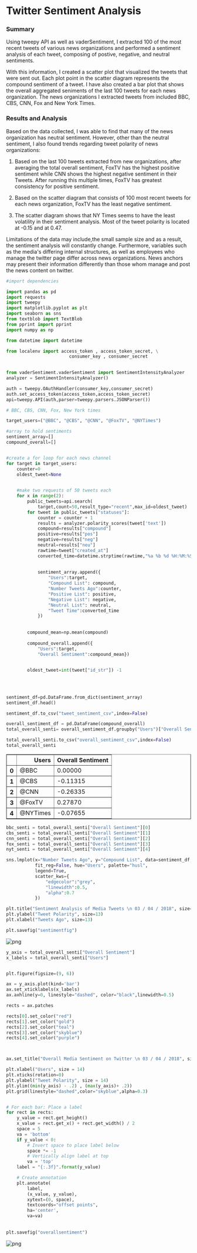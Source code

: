 
# Twitter Sentiment Analysis

### Summary

Using tweepy API as well as vaderSentiment, I extracted 100 of the most recent tweets of various news organizations and performed a sentiment analysis of each tweet, composing of postive, negative, and neutral sentiments. 

With this information, I created a scatter plot that visualized the tweets that were sent out. Each plot point in the scatter diagram represents the compound sentiment of a tweet. I have also created a bar plot that shows the overall aggregated seniments of the last 100 tweets for each news organization. The news organizations I extracted tweets from included BBC, CBS, CNN, Fox and New York Times.



### Results and Analysis

Based on the data collected, I was able to find that many of the news organization has neutral sentiment. However, other than the neutral sentiment, I also found trends regarding tweet polarity of news organizations:

1. Based on the last 100 tweets extracted from new organizations, after averaging the total overall sentiment, FoxTV has the highest positive sentiment while CNN shows the highest negative sentiment in their Tweets. After running this multiple times, FoxTV has greatest consistency for positive sentiment.

2. Based on the scatter diagram that consists of 100 most recent tweets for each news organization, FoxTV has the least negative sentiment. 

3. The scatter diagram shows that NY Times seems to have the least volatility in their sentiment analysis. Most of the tweet polarity is located at -0.15 and at 0.47. 


Limitations of the data may include,the small sample size and as a result, the sentiment analysis will constantly change. Furthermore, variables such as the media's differing internal structures, as well as employees who manage the twitter page differ across news organizations. News anchors may present their information differently than those whom manage and post the news content on twitter. 


```python
#import dependencies

import pandas as pd
import requests
import tweepy
import matplotlib.pyplot as plt
import seaborn as sns
from textblob import TextBlob
from pprint import pprint
import numpy as np

from datetime import datetime

from localenv import access_token , access_token_secret, \
                        consumer_key , consumer_secret
    

from vaderSentiment.vaderSentiment import SentimentIntensityAnalyzer
analyzer = SentimentIntensityAnalyzer()
```


```python
auth = tweepy.OAuthHandler(consumer_key,consumer_secret)
auth.set_access_token(access_token,access_token_secret)
api=tweepy.API(auth,parser=tweepy.parsers.JSONParser())
```


```python
# BBC, CBS, CNN, Fox, New York times

target_users=("@BBC", "@CBS", "@CNN", "@FoxTV", "@NYTimes")

#array to hold sentiments
sentiment_array=[]
compound_overall=[]


#create a for loop for each news channel
for target in target_users:
    counter=0
    oldest_tweet=None

    
    #make two requests of 50 tweets each
    for x in range(2):
        public_tweets=api.search(
            target,count=50,result_type="recent",max_id=oldest_tweet)    
        for tweet in public_tweets["statuses"]:
            counter = counter + 1
            results = analyzer.polarity_scores(tweet['text'])
            compound=results["compound"]
            positive=results["pos"]
            negative=results["neg"]
            neutral=results["neu"]
            rawtime=tweet["created_at"]
            converted_time=datetime.strptime(rawtime,"%a %b %d %H:%M:%S %z %Y")
            
            
            sentiment_array.append({
                "Users":target,
                "Compound List": compound,
                "Number Tweets Ago":counter,
                "Positive List": positive,
                "Negative List": negative,
                "Neutral List": neutral,
                "Tweet Time":converted_time
            })
            
            
        compound_mean=np.mean(compound)
            
        compound_overall.append({
            "Users":target,
            "Overall Sentiment":compound_mean})
        

        oldest_tweet=int(tweet["id_str"]) -1
     
    
    
```


```python
sentiment_df=pd.DataFrame.from_dict(sentiment_array)
sentiment_df.head()

sentiment_df.to_csv("tweet_sentiment_csv",index=False)
```


```python
overall_sentiment_df = pd.DataFrame(compound_overall)
total_overall_senti= overall_sentiment_df.groupby("Users")["Overall Sentiment"].mean().reset_index()

total_overall_senti.to_csv("overall_sentiment_csv",index=False)
total_overall_senti


```




<div>
<style>
    .dataframe thead tr:only-child th {
        text-align: right;
    }

    .dataframe thead th {
        text-align: left;
    }

    .dataframe tbody tr th {
        vertical-align: top;
    }
</style>
<table border="1" class="dataframe">
  <thead>
    <tr style="text-align: right;">
      <th></th>
      <th>Users</th>
      <th>Overall Sentiment</th>
    </tr>
  </thead>
  <tbody>
    <tr>
      <th>0</th>
      <td>@BBC</td>
      <td>0.00000</td>
    </tr>
    <tr>
      <th>1</th>
      <td>@CBS</td>
      <td>-0.11315</td>
    </tr>
    <tr>
      <th>2</th>
      <td>@CNN</td>
      <td>-0.26335</td>
    </tr>
    <tr>
      <th>3</th>
      <td>@FoxTV</td>
      <td>0.27870</td>
    </tr>
    <tr>
      <th>4</th>
      <td>@NYTimes</td>
      <td>-0.07655</td>
    </tr>
  </tbody>
</table>
</div>




```python
bbc_senti = total_overall_senti["Overall Sentiment"][0]
cbs_senti = total_overall_senti["Overall Sentiment"][1]
cnn_senti = total_overall_senti["Overall Sentiment"][2]
fox_senti = total_overall_senti["Overall Sentiment"][3]
nyt_senti = total_overall_senti["Overall Sentiment"][4]
```


```python
sns.lmplot(x="Number Tweets Ago", y="Compound List", data=sentiment_df, 
           fit_reg=False, hue="Users", palette="husl",
           legend=True,
           scatter_kws={
               "edgecolor":"grey",
               "linewidth":0.5,
               "alpha":0.7
           })

plt.title("Sentiment Analysis of Media Tweets \n 03 / 04 / 2018", size=16)
plt.ylabel("Tweet Polarity", size=13)
plt.xlabel("Tweets Ago", size=13)

plt.savefig("sentimentfig")
```


![png](output_7_0.png)



```python
y_axis = total_overall_senti["Overall Sentiment"] 
x_labels = total_overall_senti["Users"]


plt.figure(figsize=(9, 6))

ax = y_axis.plot(kind='bar')
ax.set_xticklabels(x_labels)
ax.axhline(y=0, linestyle="dashed", color="black",linewidth=0.5)

rects = ax.patches

rects[0].set_color("red")
rects[1].set_color("gold")
rects[2].set_color("teal")
rects[3].set_color("skyblue")
rects[4].set_color("purple")



ax.set_title("Overall Media Sentiment on Twitter \n 03 / 04 / 2018", size = 16)

plt.xlabel("Users", size = 14)
plt.xticks(rotation=0)
plt.ylabel("Tweet Polarity", size = 14)
plt.ylim((min(y_axis) - .2) , (max(y_axis)+ .2))
plt.grid(linestyle="dashed",color="skyblue",alpha=0.3)


# For each bar: Place a label
for rect in rects:
    y_value = rect.get_height()
    x_value = rect.get_x() + rect.get_width() / 2
    space = 5
    va = 'bottom'
    if y_value < 0:
        # Invert space to place label below
        space *= -1
        # Vertically align label at top
        va = 'top'
    label = "{:.3f}".format(y_value)

    # Create annotation
    plt.annotate(
        label,                      
        (x_value, y_value),        
        xytext=(0, space),         
        textcoords="offset points",
        ha='center',               
        va=va)                      
                                    
        
plt.savefig("overallsentiment")
```


![png](output_8_0.png)

